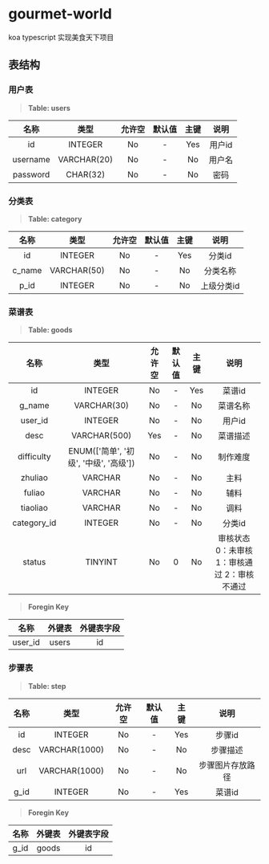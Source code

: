 # gourmet-world
 koa typescript  实现美食天下项目

## 表结构

### 用户表
> **Table: users**

|名称|类型|允许空|默认值|主键|说明|
|:--:|:--:|:--:|:--:|:--:|:--:|
| id | INTEGER | No | - | Yes | 用户id |
| username | VARCHAR(20) | No | - | No | 用户名 |
| password | CHAR(32) | No | - | No | 密码 |

### 分类表
> **Table: category**

|名称|类型|允许空|默认值|主键|说明|
|:--:|:--:|:--:|:--:|:--:|:--:|
| id | INTEGER | No | - | Yes | 分类id |
| c_name | VARCHAR(50) | No | - | No | 分类名称 |
| p_id | INTEGER | No | - | No | 上级分类id |

### 菜谱表
> **Table: goods**

|名称|类型|允许空|默认值|主键|说明|
|:--:|:--:|:--:|:--:|:--:|:--:|
| id | INTEGER | No | - | Yes | 菜谱id |
| g_name | VARCHAR(30) | No | - | No | 菜谱名称 |
| user_id | INTEGER | No | - | No | 用户id |
| desc | VARCHAR(500) | Yes | - | No | 菜谱描述 |
| difficulty | ENUM(['简单', '初级', '中级', '高级']) | No | - | No | 制作难度 |
| zhuliao | VARCHAR | No | - | No | 主料 |
| fuliao | VARCHAR | No | - | No | 辅料 |
| tiaoliao | VARCHAR | No | - | No | 调料 |
| category_id | INTEGER | No | - | No | 分类id |
| status | TINYINT | No | 0 | No | 审核状态 0：未审核  1：审核通过  2：审核不通过 |

> **Foregin Key**

|名称|外键表|外键表字段|
|:--:|:--:|:--:|
| user_id | users | id |

### 步骤表
> **Table: step**

|名称|类型|允许空|默认值|主键|说明|
|:--:|:--:|:--:|:--:|:--:|:--:|
| id | INTEGER | No | - | Yes | 步骤id |
| desc | VARCHAR(1000) | No | - | No | 步骤描述 |
| url | VARCHAR(1000) | No | - | No | 步骤图片存放路径 |
| g_id | INTEGER | No | - | Yes | 菜谱id |

> **Foregin Key**

|名称|外键表|外键表字段|
|:--:|:--:|:--:|
| g_id | goods | id |


